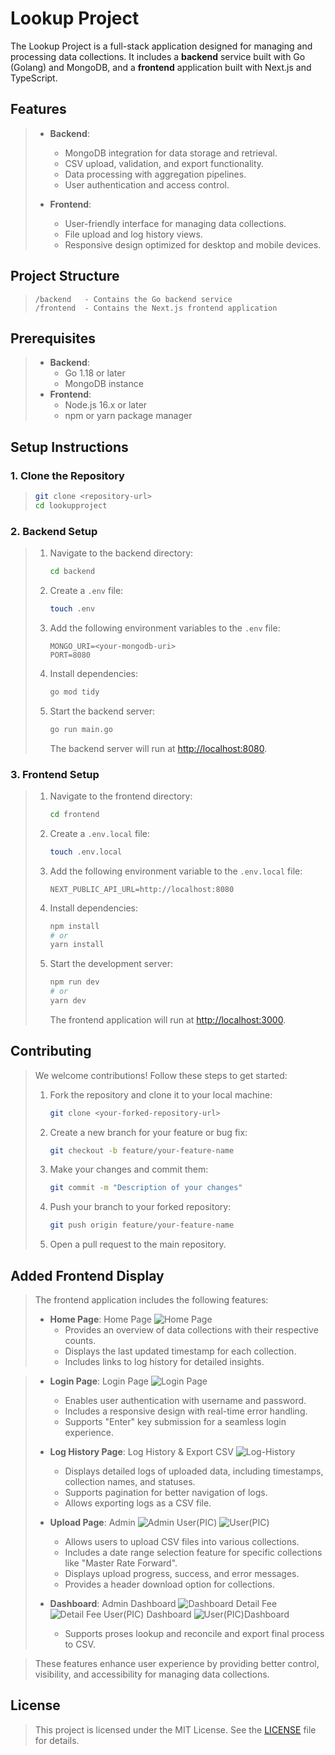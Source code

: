 # Lookup Project

The Lookup Project is a full-stack application designed for managing and processing data collections. It includes a **backend** service built with Go (Golang) and MongoDB, and a **frontend** application built with Next.js and TypeScript.

## Features

> - **Backend**:
>   - MongoDB integration for data storage and retrieval.
>   - CSV upload, validation, and export functionality.
>   - Data processing with aggregation pipelines.
>   - User authentication and access control.
>
> - **Frontend**:
>   - User-friendly interface for managing data collections.
>   - File upload and log history views.
>   - Responsive design optimized for desktop and mobile devices.

## Project Structure

> ```
> /backend   - Contains the Go backend service
> /frontend  - Contains the Next.js frontend application
> ```

## Prerequisites

> - **Backend**:
>   - Go 1.18 or later
>   - MongoDB instance
> - **Frontend**:
>   - Node.js 16.x or later
>   - npm or yarn package manager

## Setup Instructions

### 1. Clone the Repository

> ```bash
> git clone <repository-url>
> cd lookupproject
> ```

### 2. Backend Setup

> 1. Navigate to the backend directory:
>    ```bash
>    cd backend
>    ```
>
> 2. Create a `.env` file:
>    ```bash
>    touch .env
>    ```
>
> 3. Add the following environment variables to the `.env` file:
>    ```
>    MONGO_URI=<your-mongodb-uri>
>    PORT=8080
>    ```
>
> 4. Install dependencies:
>    ```bash
>    go mod tidy
>    ```
>
> 5. Start the backend server:
>    ```bash
>    go run main.go
>    ```
>
>    The backend server will run at [http://localhost:8080](http://localhost:8080).

### 3. Frontend Setup

> 1. Navigate to the frontend directory:
>    ```bash
>    cd frontend
>    ```
>
> 2. Create a `.env.local` file:
>    ```bash
>    touch .env.local
>    ```
>
> 3. Add the following environment variable to the `.env.local` file:
>    ```
>    NEXT_PUBLIC_API_URL=http://localhost:8080
>    ```
>
> 4. Install dependencies:
>    ```bash
>    npm install
>    # or
>    yarn install
>    ```
>
> 5. Start the development server:
>    ```bash
>    npm run dev
>    # or
>    yarn dev
>    ```
>
>    The frontend application will run at [http://localhost:3000](http://localhost:3000).

## Contributing

> We welcome contributions! Follow these steps to get started:
>
> 1. Fork the repository and clone it to your local machine:
>    ```bash
>    git clone <your-forked-repository-url>
>    ```
>
> 2. Create a new branch for your feature or bug fix:
>    ```bash
>    git checkout -b feature/your-feature-name
>    ```
>
> 3. Make your changes and commit them:
>    ```bash
>    git commit -m "Description of your changes"
>    ```
>
> 4. Push your branch to your forked repository:
>    ```bash
>    git push origin feature/your-feature-name
>    ```
>
> 5. Open a pull request to the main repository.

## Added Frontend Display

> The frontend application includes the following features:
>
> - **Home Page**:
Home Page
![Home Page](frontend/public/image-4.png)
>   - Provides an overview of data collections with their respective counts.
>   - Displays the last updated timestamp for each collection.
>   - Includes links to log history for detailed insights.

> - **Login Page**:
Login Page
![Login Page](frontend/public/image.png)
>   - Enables user authentication with username and password.
>   - Includes a responsive design with real-time error handling.
>   - Supports "Enter" key submission for a seamless login experience.
>
> - **Log History Page**:
Log History & Export CSV
![Log-History](frontend/public/image-3.png)
>   - Displays detailed logs of uploaded data, including timestamps, collection names, and statuses.
>   - Supports pagination for better navigation of logs.
>   - Allows exporting logs as a CSV file.
>
> - **Upload Page**:
Admin
![Admin](frontend/public/image-1.png)
User(PIC)
![User(PIC)](frontend/public/image-2.png)
>   - Allows users to upload CSV files into various collections.
>   - Includes a date range selection feature for specific collections like "Master Rate Forward".
>   - Displays upload progress, success, and error messages.
>   - Provides a header download option for collections.
>
> - **Dashboard**:
Admin Dashboard
![Dashboard](frontend/public/image-5.png)
Detail Fee
![Detail Fee](frontend/public/image-6.png)
User(PIC) Dashboard
![User(PIC)Dashboard](frontend/public/image-7.png)
>   - Supports proses lookup and reconcile and export final process to CSV.

>
> These features enhance user experience by providing better control, visibility, and accessibility for managing data collections.

## License

> This project is licensed under the MIT License. See the [LICENSE](LICENSE) file for details.

